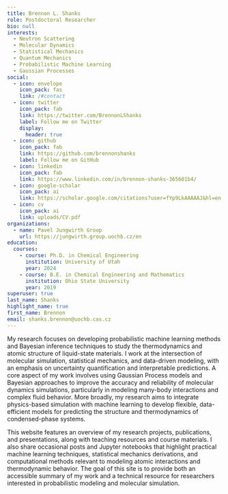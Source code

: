```yaml
---
title: Brennon L. Shanks
role: Postdoctoral Researcher
bio: null
interests:
  - Neutron Scattering
  - Molecular Dynamics
  - Statistical Mechanics
  - Quantum Mechanics
  - Probabilistic Machine Learning
  - Gaussian Processes
social:
  - icon: envelope
    icon_pack: fas
    link: /#contact
  - icon: twitter
    icon_pack: fab
    link: https://twitter.com/BrennonLShanks
    label: Follow me on Twitter
    display:
      header: true
  - icon: github
    icon_pack: fab
    link: https://github.com/brennonshanks
    label: Follow me on GitHub
  - icon: linkedin
    icon_pack: fab
    link: https://www.linkedin.com/in/brennon-shanks-365601b4/
  - icon: google-scholar
    icon_pack: ai
    link: https://scholar.google.com/citations?user=fYp9LkAAAAAJ&hl=en
  - icon: cv
    icon_pack: ai
    link: uploads/CV.pdf
organizations:
  - name: Pavel Jungwirth Group
    url: https://jungwirth.group.uochb.cz/en
education:
  courses:
    - course: Ph.D. in Chemical Engineering
      institution: University of Utah
      year: 2024
    - course: B.E. in Chemical Engineering and Mathematics
      institution: Ohio State University
      year: 2019
superuser: true
last_name: Shanks
highlight_name: true
first_name: Brennon
email: shanks.brennon@uochb.cas.cz
---
```

My research focuses on developing probabilistic machine learning methods and Bayesian inference techniques to study the thermodynamics and atomic structure of liquid-state materials. I work at the intersection of molecular simulation, statistical mechanics, and data-driven modeling, with an emphasis on uncertainty quantification and interpretable predictions. A core aspect of my work involves using Gaussian Process models and Bayesian approaches to improve the accuracy and reliability of molecular dynamics simulations, particularly in modeling many-body interactions and complex fluid behavior. More broadly, my research aims to integrate physics-based simulation with machine learning to develop flexible, data-efficient models for predicting the structure and thermodynamics of condensed-phase systems.

This website features an overview of my research projects, publications, and presentations, along with teaching resources and course materials. I also share occasional posts and Jupyter notebooks that highlight practical machine learning techniques, statistical mechanics derivations, and computational methods relevant to modeling atomic interactions and thermodynamic behavior. The goal of this site is to provide both an accessible summary of my work and a technical resource for researchers interested in probabilistic modeling and molecular simulation.
